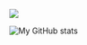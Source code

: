 ![](https://komarev.com/ghpvc/?username=ChetanMadan)

![My GitHub stats](https://github-readme-stats.vercel.app/api?username=ChetanMadan&show_icons=true&theme=radical&include_all_commits=true)
